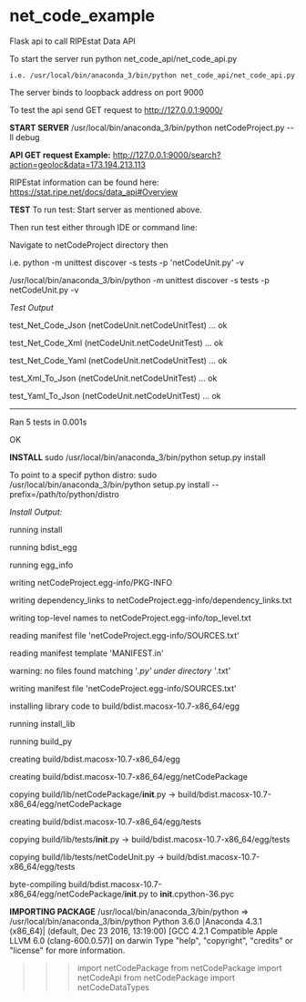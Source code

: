 # net_code_example
Flask api to call RIPEstat Data API

To start the server run python net_code_api/net_code_api.py

`i.e. /usr/local/bin/anaconda_3/bin/python net_code_api/net_code_api.py `

The server binds to loopback address on port 9000

To test the api send GET request to http://127.0.0.1:9000/

**START SERVER**
/usr/local/bin/anaconda_3/bin/python netCodeProject.py --ll debug

**API GET request Example:**
http://127.0.0.1:9000/search?action=geoloc&data=173.194.213.113

RIPEstat information can be found here: https://stat.ripe.net/docs/data_api#Overview

**TEST**
To run test:  Start server as mentioned above. 

Then run test either through IDE or command line:

Navigate to netCodeProject directory then

i.e. python -m unittest discover -s tests -p 'netCodeUnit.py' -v

/usr/local/bin/anaconda_3/bin/python -m unittest discover -s tests -p netCodeUnit.py -v

_Test Output_

test_Net_Code_Json (netCodeUnit.netCodeUnitTest) ... ok

test_Net_Code_Xml (netCodeUnit.netCodeUnitTest) ... ok

test_Net_Code_Yaml (netCodeUnit.netCodeUnitTest) ... ok

test_Xml_To_Json (netCodeUnit.netCodeUnitTest) ... ok

test_Yaml_To_Json (netCodeUnit.netCodeUnitTest) ... ok

----------------------------------------------------------------------

Ran 5 tests in 0.001s

OK

**INSTALL**
sudo /usr/local/bin/anaconda_3/bin/python setup.py install

To point to a specif python distro:
sudo /usr/local/bin/anaconda_3/bin/python setup.py install --prefix=/path/to/python/distro

_Install Output:_

running install

running bdist_egg

running egg_info

writing netCodeProject.egg-info/PKG-INFO

writing dependency_links to netCodeProject.egg-info/dependency_links.txt

writing top-level names to netCodeProject.egg-info/top_level.txt

reading manifest file 'netCodeProject.egg-info/SOURCES.txt'

reading manifest template 'MANIFEST.in'

warning: no files found matching '*.py' under directory '*.txt'

writing manifest file 'netCodeProject.egg-info/SOURCES.txt'

installing library code to build/bdist.macosx-10.7-x86_64/egg

running install_lib

running build_py

creating build/bdist.macosx-10.7-x86_64/egg

creating build/bdist.macosx-10.7-x86_64/egg/netCodePackage

copying build/lib/netCodePackage/__init__.py -> build/bdist.macosx-10.7-x86_64/egg/netCodePackage

creating build/bdist.macosx-10.7-x86_64/egg/tests

copying build/lib/tests/__init__.py -> build/bdist.macosx-10.7-x86_64/egg/tests

copying build/lib/tests/netCodeUnit.py -> build/bdist.macosx-10.7-x86_64/egg/tests

byte-compiling build/bdist.macosx-10.7-x86_64/egg/netCodePackage/__init__.py to __init__.cpython-36.pyc

**IMPORTING PACKAGE**
/usr/local/bin/anaconda_3/bin/python
 => /usr/local/bin/anaconda_3/bin/python
Python 3.6.0 |Anaconda 4.3.1 (x86_64)| (default, Dec 23 2016, 13:19:00)
[GCC 4.2.1 Compatible Apple LLVM 6.0 (clang-600.0.57)] on darwin
Type "help", "copyright", "credits" or "license" for more information.
>>> import netCodePackage
>>> from netCodePackage import netCodeApi
>>> from netCodePackage import netCodeDataTypes
>>>



